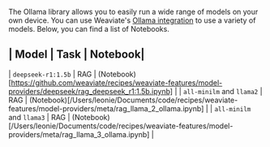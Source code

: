 The Ollama library allows you to easily run a wide range of models on your own device. You can use Weaviate's [Ollama integration](https://docs.weaviate.io/weaviate/model-providers/ollama) to use a variety of models. Below, you can find a list of Notebooks.

| Model | Task | Notebook|
--------------------------
| `deepseek-r1:1.5b` | RAG | (Notebook)[https://github.com/weaviate/recipes/weaviate-features/model-providers/deepseek/rag_deepseek_r1:1.5b.ipynb] |
| `all-minilm` and `llama2` | RAG | (Notebook)[/Users/leonie/Documents/code/recipes/weaviate-features/model-providers/meta/rag_llama_2_ollama.ipynb] |
| `all-minilm` and `llama3` | RAG | (Notebook)[/Users/leonie/Documents/code/recipes/weaviate-features/model-providers/meta/rag_llama_3_ollama.ipynb] |
